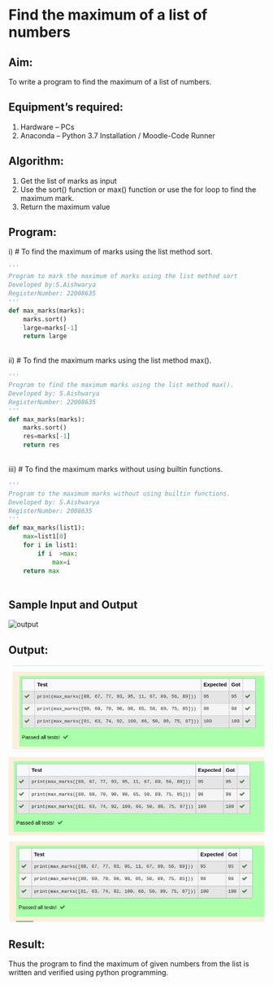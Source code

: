 # Find the maximum of a list of numbers
## Aim:
To write a program to find the maximum of a list of numbers.
## Equipment’s required:
1.	Hardware – PCs
2.	Anaconda – Python 3.7 Installation / Moodle-Code Runner
## Algorithm:
1.	Get the list of marks as input
2.	Use the sort() function or max() function or use the for loop to find the maximum mark.
3.	Return the maximum value
## Program:

i)	# To find the maximum of marks using the list method sort.
```python
''' 
Program to mark the maximum of marks using the list method sort
Developed by:S.Aishwarya 
RegisterNumber: 22008635
'''
def max_marks(marks):
    marks.sort()
    large=marks[-1]
    return large



```

ii)	# To find the maximum marks using the list method max().
```Python
''' 
Program to find the maximum marks using the list method max().
Developed by: S.Aishwarya
RegisterNumber: 22008635
'''
def max_marks(marks):
    marks.sort()
    res=marks[-1]
    return res



```

iii) # To find the maximum marks without using builtin functions.
```Python
''' 
Program to the maximum marks without using builtin functions.
Developed by: S.Aishwarya
RegisterNumber: 2008635
'''
def max_marks(list1):
    max=list1[0]
    for i in list1:
        if i  >max:
            max=i
    return max



```
## Sample Input and Output
![output](./img/max_marks1.jpg) 

## Output:
![](maxoflist1.png)
![](maxoflist2.png)
![](maxoflist3.png)

## Result:
Thus the program to find the maximum of given numbers from the list is written and verified using python programming.